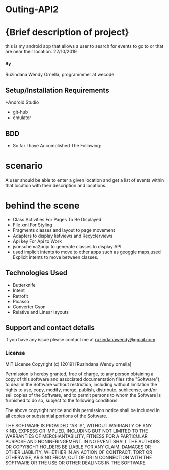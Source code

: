 # Outing-API2
# {Brief description of project}
this is my android app that allows a user to search for events to go to or that are near their location.
22/10/2019
#### By 
Ruzindana Wendy Ornella,
programmmer at wecode.

## Setup/Installation Requirements
*Android Studio
* git-hub
* emulator
## BDD
* So far I have Accomplished The Following:
# scenario 
 A  user should be able to enter a given location and get a list of events within that location with their description and locations.
# behind the scene
* Class Activities For Pages To Be Displayed.
* File xml For Styling
* Fragments classes and layout to page movement
* Adapters to display listviews and Recyclerviews
* Api key For Api to Work
* jsonschema2pojo to generate classes to display API.
* used implicit intents to move to other apps such as geoggle maps,used Explicit intents to move between classes.
## Technologies Used
* Butterknife
* Intent
* Retrofit
* Picasso
* Converter Gson
* Relative and Linear layouts
## Support and contact details
if you have any issue please contact me at ruzindanawendy@gmail.com.
### License
MIT License
Copyright (c) [2019] [Ruzindana Wendy ornella]

Permission is hereby granted, free of charge, to any person obtaining a copy
of this software and associated documentation files (the "Software"), to deal
in the Software without restriction, including without limitation the rights
to use, copy, modify, merge, publish, distribute, sublicense, and/or sell
copies of the Software, and to permit persons to whom the Software is
furnished to do so, subject to the following conditions:

The above copyright notice and this permission notice shall be included in all
copies or substantial portions of the Software.

THE SOFTWARE IS PROVIDED "AS IS", WITHOUT WARRANTY OF ANY KIND, EXPRESS OR
IMPLIED, INCLUDING BUT NOT LIMITED TO THE WARRANTIES OF MERCHANTABILITY,
FITNESS FOR A PARTICULAR PURPOSE AND NONINFRINGEMENT. IN NO EVENT SHALL THE
AUTHORS OR COPYRIGHT HOLDERS BE LIABLE FOR ANY CLAIM, DAMAGES OR OTHER
LIABILITY, WHETHER IN AN ACTION OF CONTRACT, TORT OR OTHERWISE, ARISING FROM,
OUT OF OR IN CONNECTION WITH THE SOFTWARE OR THE USE OR OTHER DEALINGS IN THE
SOFTWARE.
